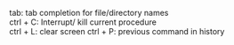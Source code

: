 tab: tab completion for file/directory names<br>
ctrl + C: Interrupt/ kill current procedure<br>
ctrl + L: clear screen
ctrl + P: previous command in history
